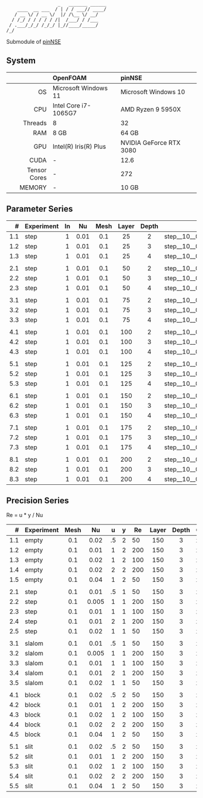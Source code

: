 ```text
                   _   _______ ______
    ____  __ ___  / | / / ___// ____/
   / __ \/ / __ \/  |/ /\__ \/ __/   
  / /_/ / / / / / /|  /___/ / /___   
 / .___/_/_/ /_/_/ |_//____/_____/   
/_/                                  
```

Submodule of [pinNSE](https://github.com/s9latimm/pinnse)

## System

|              | OpenFOAM              | pinNSE                  |
|-------------:|:----------------------|:------------------------|
|           OS | Microsoft Windows 11  | Microsoft Windows 10    |
|          CPU | Intel Core i7-1065G7  | AMD Ryzen 9 5950X       |
|      Threads | 8                     | 32                      |
|          RAM | 8 GB                  | 64 GB                   |
|          GPU | Intel(R) Iris(R) Plus | NVIDIA GeForce RTX 3080 |
|         CUDA | -                     | 12.6                    |
| Tensor Cores | -                     | 272                     |
|       MEMORY | -                     | 10 GB                   |


## Parameter Series

|   # | Experiment | In  |  Nu  | Mesh | Layer | Depth |                             ID |
|----:|:-----------|:---:|:----:|:----:|:-----:|:-----:|-------------------------------:|
| 1.1 | step       |  1  | 0.01 | 0.1  |  25   |   2   | step__10__0_010_01.cuda.025_02 |
| 1.2 | step       |  1  | 0.01 | 0.1  |  25   |   3   | step__10__0_010_01.cuda.025_03 |
| 1.3 | step       |  1  | 0.01 | 0.1  |  25   |   4   | step__10__0_010_01.cuda.025_04 |
|     |            |     |      |      |       |       |                                |
| 2.1 | step       |  1  | 0.01 | 0.1  |  50   |   2   | step__10__0_010_01.cuda.050_02 |
| 2.2 | step       |  1  | 0.01 | 0.1  |  50   |   3   | step__10__0_010_01.cuda.050_03 |
| 2.3 | step       |  1  | 0.01 | 0.1  |  50   |   4   | step__10__0_010_01.cuda.050_04 |
|     |            |     |      |      |       |       |                                |
| 3.1 | step       |  1  | 0.01 | 0.1  |  75   |   2   | step__10__0_010_01.cuda.075_02 |
| 3.2 | step       |  1  | 0.01 | 0.1  |  75   |   3   | step__10__0_010_01.cuda.075_03 |
| 3.3 | step       |  1  | 0.01 | 0.1  |  75   |   4   | step__10__0_010_01.cuda.075_04 |
|     |            |     |      |      |       |       |                                |
| 4.1 | step       |  1  | 0.01 | 0.1  |  100  |   2   | step__10__0_010_01.cuda.100_02 |
| 4.2 | step       |  1  | 0.01 | 0.1  |  100  |   3   | step__10__0_010_01.cuda.100_03 |
| 4.3 | step       |  1  | 0.01 | 0.1  |  100  |   4   | step__10__0_010_01.cuda.100_04 |
|     |            |     |      |      |       |       |                                |
| 5.1 | step       |  1  | 0.01 | 0.1  |  125  |   2   | step__10__0_010_01.cuda.125_02 |
| 5.2 | step       |  1  | 0.01 | 0.1  |  125  |   3   | step__10__0_010_01.cuda.125_03 |
| 5.3 | step       |  1  | 0.01 | 0.1  |  125  |   4   | step__10__0_010_01.cuda.125_04 |
|     |            |     |      |      |       |       |                                |
| 6.1 | step       |  1  | 0.01 | 0.1  |  150  |   2   | step__10__0_010_01.cuda.150_02 |
| 6.2 | step       |  1  | 0.01 | 0.1  |  150  |   3   | step__10__0_010_01.cuda.150_03 |
| 6.3 | step       |  1  | 0.01 | 0.1  |  150  |   4   | step__10__0_010_01.cuda.150_04 |
|     |            |     |      |      |       |       |                                |
| 7.1 | step       |  1  | 0.01 | 0.1  |  175  |   2   | step__10__0_010_01.cuda.175_02 |
| 7.2 | step       |  1  | 0.01 | 0.1  |  175  |   3   | step__10__0_010_01.cuda.175_03 |
| 7.3 | step       |  1  | 0.01 | 0.1  |  175  |   4   | step__10__0_010_01.cuda.175_04 |
|     |            |     |      |      |       |       |                                |
| 8.1 | step       |  1  | 0.01 | 0.1  |  200  |   2   | step__10__0_010_01.cuda.200_02 |
| 8.2 | step       |  1  | 0.01 | 0.1  |  200  |   3   | step__10__0_010_01.cuda.200_03 |
| 8.3 | step       |  1  | 0.01 | 0.1  |  200  |   4   | step__10__0_010_01.cuda.200_04 |



## Precision Series

Re = u * y / Nu

|   # | Experiment | Mesh |  Nu   | u  | y | Re  | Layer | Depth | OpenFOAM | pinNSE |                          ID |
|----:|:-----------|:----:|:-----:|:--:|---|-----|:-----:|:-----:|----------|:------:|----------------------------:|
| 1.1 | empty      | 0.1  | 0.02  | .5 | 2 | 50  |  150  |   3   | x        |        |  empty__0_100__0_020__0_500 |
| 1.2 | empty      | 0.1  | 0.01  | 1  | 2 | 200 |  150  |   3   | x        |        |  empty__0_100__0_010__1_000 |
| 1.3 | empty      | 0.1  | 0.02  | 1  | 2 | 100 |  150  |   3   | x        |        |  empty__0_100__0_020__1_000 |
| 1.4 | empty      | 0.1  | 0.02  | 2  | 2 | 200 |  150  |   3   | x        |        |  empty__0_100__0_020__2_000 |
| 1.5 | empty      | 0.1  | 0.04  | 1  | 2 | 50  |  150  |   3   | x        |        |  empty__0_100__0_040__1_000 |
|     |            |      |       |    |   |     |       |       |          |        |                             |
| 2.1 | step       | 0.1  | 0.01  | .5 | 1 | 50  |  150  |   3   | x        |        |   step__0_100__0_010__0_500 |
| 2.2 | step       | 0.1  | 0.005 | 1  | 1 | 200 |  150  |   3   | x        |   x    |   step__0_100__0_005__1_000 |
| 2.3 | step       | 0.1  | 0.01  | 1  | 1 | 100 |  150  |   3   | x        |   x    |   step__0_100__0_010__1_000 |
| 2.4 | step       | 0.1  | 0.01  | 2  | 1 | 200 |  150  |   3   | x        |   x    |   step__0_100__0_010__2_000 |
| 2.5 | step       | 0.1  | 0.02  | 1  | 1 | 50  |  150  |   3   | x        |   x    |   step__0_100__0_020__1_000 |
|     |            |      |       |    |   |     |       |       |          |        |                             |
| 3.1 | slalom     | 0.1  | 0.01  | .5 | 1 | 50  |  150  |   3   | x        |        | slalom__0_100__0_010__0_500 |
| 3.2 | slalom     | 0.1  | 0.005 | 1  | 1 | 200 |  150  |   3   | x        |   x    | slalom__0_100__0_005__1_000 |
| 3.3 | slalom     | 0.1  | 0.01  | 1  | 1 | 100 |  150  |   3   | x        |   x    | slalom__0_100__0_010__1_000 |
| 3.4 | slalom     | 0.1  | 0.01  | 2  | 1 | 200 |  150  |   3   | x        |   x    | slalom__0_100__0_010__2_000 |
| 3.5 | slalom     | 0.1  | 0.02  | 1  | 1 | 50  |  150  |   3   | x        |        | slalom__0_100__0_020__1_000 |
|     |            |      |       |    |   |     |       |       |          |        |                             |
| 4.1 | block      | 0.1  | 0.02  | .5 | 2 | 50  |  150  |   3   | x        |        |  block__0_100__0_020__0_500 |
| 4.2 | block      | 0.1  | 0.01  | 1  | 2 | 200 |  150  |   3   | x        |        |  block__0_100__0_010__1_000 |
| 4.3 | block      | 0.1  | 0.02  | 1  | 2 | 100 |  150  |   3   | x        |        |  block__0_100__0_020__1_000 |
| 4.4 | block      | 0.1  | 0.02  | 2  | 2 | 200 |  150  |   3   | x        |        |  block__0_100__0_020__2_000 |
| 4.5 | block      | 0.1  | 0.04  | 1  | 2 | 50  |  150  |   3   | x        |        |  block__0_100__0_040__1_000 |
|     |            |      |       |    |   |     |       |       |          |        |                             |
| 5.1 | slit       | 0.1  | 0.02  | .5 | 2 | 50  |  150  |   3   | x        |        |   slit__0_100__0_020__0_500 |
| 5.2 | slit       | 0.1  | 0.01  | 1  | 2 | 200 |  150  |   3   | x        |        |   slit__0_100__0_010__1_000 |
| 5.3 | slit       | 0.1  | 0.02  | 1  | 2 | 100 |  150  |   3   | x        |        |   slit__0_100__0_020__1_000 |
| 5.4 | slit       | 0.1  | 0.02  | 2  | 2 | 200 |  150  |   3   | x        |        |   slit__0_100__0_020__2_000 |
| 5.5 | slit       | 0.1  | 0.04  | 1  | 2 | 50  |  150  |   3   | x        |        |   slit__0_100__0_040__1_000 |
